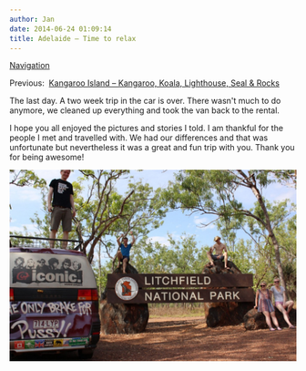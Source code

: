 ```yaml
---
author: Jan
date: 2014-06-24 01:09:14
title: Adelaide – Time to relax
---
```


[Navigation](/posts/30-der-stuart-highway/)

Previous:  [Kangaroo Island – Kangaroo, Koala, Lighthouse, Seal & Rocks](../day_14)

The last day. A two week trip in the car is over. There wasn't much to do
anymore, we cleaned up everything and took the van back to the rental.

I hope you all enjoyed the pictures and stories I told. I am thankful for the
people I met and travelled with. We had our differences and that was
unfortunate but nevertheless it was a great and fun trip with you. Thank you
for being awesome!

![](images/entry.jpg)

